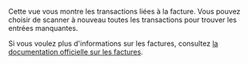 Cette vue vous montre les transactions liées à la facture. Vous pouvez choisir de scanner à nouveau toutes les transactions pour trouver les entrées manquantes.

Si vous voulez plus d'informations sur les factures, consultez [la documentation officielle sur les factures](https://firefly-iii.readthedocs.io/en/latest/advanced/bills.html).